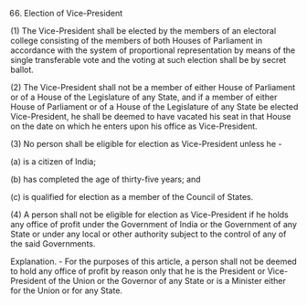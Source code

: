 66. Election of Vice-President

(1) The Vice-President shall be elected by the members of an electoral college consisting of the members of both Houses of Parliament in accordance with the system of proportional representation by means of the single transferable vote and the voting at such election shall be by secret ballot.

(2) The Vice-President shall not be a member of either House of Parliament or of a House of the Legislature of any State, and if a member of either House of Parliament or of a House of the Legislature of any State be elected Vice-President, he shall be deemed to have vacated his seat in that House on the date on which he enters upon his office as Vice-President.

(3) No person shall be eligible for election as Vice-President unless he -

(a) is a citizen of India;

(b) has completed the age of thirty-five years; and

(c) is qualified for election as a member of the Council of States.

(4) A person shall not be eligible for election as Vice-President if he holds any office of profit under the Government of India or the Government of any State or under any local or other authority subject to the control of any of the said Governments.

Explanation. - For the purposes of this article, a person shall not be deemed to hold any office of profit by reason only that he is the President or Vice- President of the Union or the Governor of any State or is a Minister either for the Union or for any State.

